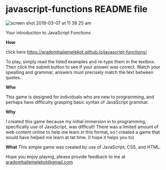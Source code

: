 # javascript-functions README file
![screen shot 2019-03-07 at 11 38 25 am](https://user-images.githubusercontent.com/47545722/53978272-cf819380-40d8-11e9-8e72-8a7c46306ba3.png)

Your introduction to JavaScript Functions

**How**

click here https://aradomhailemelekot.github.io/javascript-functions/

To play, simply read the listed examples and re-type them in the textbox. Then click the submit button to see if your answer was correct. Watch your spealling and grammar, answers must precisely match the text between quotes. 


**Who**

This game is designed for individuals who are new to programming, and perhaps have difficulty grasping basic syntax of JavaScript grammar. 


**Why**

I created this game because my initial immersion in to programming, specifically use of JavaScript, was difficult! There was a limited amount of web content online to help me learn in this format, so I created a game that would have helped me learn at tat time. (I hope it helps you to)


**What**
This simple game was created by use of JavaScript, CSS, and HTML.



Hope you enjoy playing, please provide feedback to me at aradomhailemelekot@gmail.com

